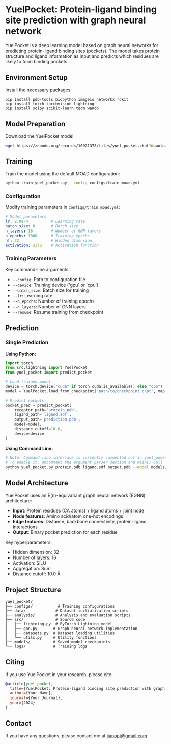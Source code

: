 # YuelPocket: Protein-ligand binding site prediction with graph neural network

YuelPocket is a deep learning model based on graph neural networks for predicting protein-ligand binding sites (pockets). The model takes protein structure and ligand information as input and predicts which residues are likely to form binding pockets.

## Environment Setup

Install the necessary packages:

```shell
pip install pdb-tools biopython imageio networkx rdkit
pip install torch torchvision lightning
pip install scipy scikit-learn tqdm wandb
```

## Model Preparation

Download the YuelPocket model:

```bash
wget https://zenodo.org/records/16921378/files/yuel_pocket.ckpt?download=1 -O models/yuel_pocket.ckpt
```

## Training

Train the model using the default MOAD configuration:

```bash
python train_yuel_pocket.py --config configs/train_moad.yml
```

### Configuration

Modify training parameters in `configs/train_moad.yml`:

```yaml
# Model parameters
lr: 2.0e-4          # Learning rate
batch_size: 8       # Batch size
n_layers: 16        # Number of GNN layers
n_epochs: 1000      # Training epochs
nf: 32              # Hidden dimension
activation: silu    # Activation function
```

### Training Parameters

Key command-line arguments:

- `--config`: Path to configuration file
- `--device`: Training device ('gpu' or 'cpu')
- `--batch_size`: Batch size for training
- `--lr`: Learning rate
- `--n_epochs`: Number of training epochs
- `--n_layers`: Number of GNN layers
- `--resume`: Resume training from checkpoint

## Prediction

### Single Prediction

**Using Python:**

```python
import torch
from src.lightning import YuelPocket
from yuel_pocket import predict_pocket

# Load trained model
device = torch.device("cuda" if torch.cuda.is_available() else "cpu")
model = YuelPocket.load_from_checkpoint('path/to/checkpoint.ckpt', map_location=device)

# Predict pockets
pocket_pred = predict_pocket(
    receptor_path='protein.pdb',
    ligand_path='ligand.sdf', 
    output_path='prediction.pdb',
    model=model,
    distance_cutoff=10.0,
    device=device
)
```

**Using Command Line:**

```bash
# Note: Command line interface is currently commented out in yuel_pocket.py
# To enable it, uncomment the argument parser section and main() call
python yuel_pocket.py protein.pdb ligand.sdf output.pdb --model models/yuel_pocket.ckpt --distance_cutoff 10.0
```

## Model Architecture

YuelPocket uses an E(n)-equivariant graph neural network (EGNN) architecture:

- **Input**: Protein residues (CA atoms) + ligand atoms + joint node
- **Node features**: Amino acid/atom one-hot encodings
- **Edge features**: Distance, backbone connectivity, protein-ligand interactions
- **Output**: Binary pocket prediction for each residue

Key hyperparameters:
- Hidden dimension: 32
- Number of layers: 16  
- Activation: SiLU
- Aggregation: Sum
- Distance cutoff: 10.0 Å

## Project Structure

```
yuel_pocket/
├── configs/           # Training configurations
├── data/             # Dataset initialization scripts
├── analysis/         # Analysis and evaluation scripts
├── src/              # Source code
│   ├── lightning.py  # PyTorch Lightning model
│   ├── gnn.py       # Graph neural network implementation
│   ├── datasets.py  # Dataset loading utilities
│   └── utils.py     # Utility functions
├── models/          # Saved model checkpoints
└── logs/            # Training logs
```

## Citing

If you use YuelPocket in your research, please cite:

```bibtex
@article{yuel_pocket,
  title={YuelPocket: Protein-ligand binding site prediction with graph neural network},
  author={Your Name},
  journal={Your Journal},
  year={2024}
}
```

## Contact

If you have any questions, please contact me at jianopt@gmail.com

